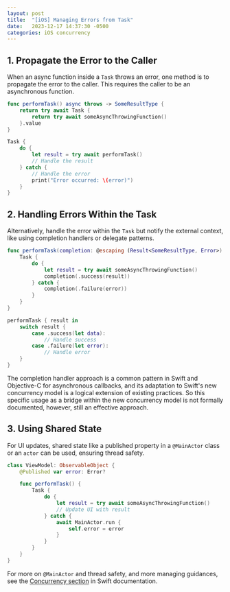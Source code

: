 ```yaml
---
layout: post
title:  "[iOS] Managing Errors from Task"
date:   2023-12-17 14:37:30 -0500
categories: iOS concurrency
---
```

## 1. Propagate the Error to the Caller

When an async function inside a `Task` throws an error, one method is to propagate the error to the caller. This requires the caller to be an asynchronous function.


```swift
func performTask() async throws -> SomeResultType {
    return try await Task {
        return try await someAsyncThrowingFunction()
    }.value
}

Task {
    do {
        let result = try await performTask()
        // Handle the result
    } catch {
        // Handle the error
        print("Error occurred: \(error)")
    }
}
```



## 2. Handling Errors Within the Task

Alternatively, handle the error within the `Task` but notify the external context, like using completion handlers or delegate patterns.


```swift
func performTask(completion: @escaping (Result<SomeResultType, Error>) -> Void) {
    Task {
        do {
            let result = try await someAsyncThrowingFunction()
            completion(.success(result))
        } catch {
            completion(.failure(error))
        }
    }
}

performTask { result in
    switch result {
        case .success(let data):
            // Handle success
        case .failure(let error):
            // Handle error
    }
}
```

The completion handler approach is a common pattern in Swift and Objective-C for asynchronous callbacks, and its adaptation to Swift's new concurrency model is a logical extension of existing practices. So this specific usage as a bridge within the new concurrency model is not formally documented, however, still an effective approach.



## 3. Using Shared State

For UI updates, shared state like a published property in a `@MainActor` class or an `actor` can be used, ensuring thread safety.


```swift
class ViewModel: ObservableObject {
    @Published var error: Error?

    func performTask() {
        Task {
            do {
                let result = try await someAsyncThrowingFunction()
                // Update UI with result
            } catch {
                await MainActor.run {
                    self.error = error
                }
            }
        }
    }
}
```


For more on `@MainActor` and thread safety, and more managing guidances, see the [Concurrency section](https://docs.swift.org/swift-book/LanguageGuide/Concurrency.html) in Swift documentation.
